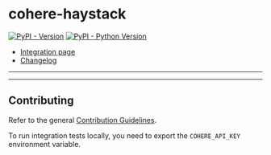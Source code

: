 # cohere-haystack

[![PyPI - Version](https://img.shields.io/pypi/v/cohere-haystack.svg)](https://pypi.org/project/cohere-haystack)
[![PyPI - Python Version](https://img.shields.io/pypi/pyversions/cohere-haystack.svg)](https://pypi.org/project/cohere-haystack)

- [Integration page](https://haystack.deepset.ai/integrations/cohere)
- [Changelog](https://github.com/deepset-ai/haystack-core-integrations/blob/main/integrations/cohere/CHANGELOG.md)

---


---

## Contributing

Refer to the general [Contribution Guidelines](https://github.com/deepset-ai/haystack-core-integrations/blob/main/CONTRIBUTING.md).

To run integration tests locally, you need to export the `COHERE_API_KEY` environment variable.
